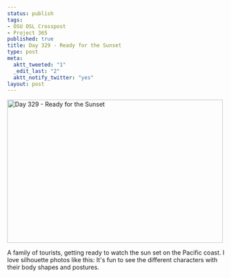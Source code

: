 ```yaml
--- 
status: publish
tags: 
- OSU OSL Crosspost
- Project 365
published: true
title: Day 329 - Ready for the Sunset
type: post
meta: 
  aktt_tweeted: "1"
  _edit_last: "2"
  aktt_notify_twitter: "yes"
layout: post
---
```

<a href="http://www.flickr.com/photos/freeed/6403985255/" title="Day 329 - Ready for the Sunset by Fred​, on Flickr"><img src="http://farm8.staticflickr.com/7034/6403985255_e34eabba52.jpg" width="500" height="333" alt="Day 329 - Ready for the Sunset"/></a>

A family of tourists, getting ready to watch the sun set on the Pacific coast. I love silhouette photos like this: It's fun to see the different characters with their body shapes and postures.
